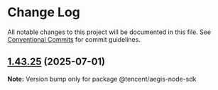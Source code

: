 # Change Log

All notable changes to this project will be documented in this file.
See [Conventional Commits](https://conventionalcommits.org) for commit guidelines.

## [1.43.25](https://git.woa.com/TAM/aegis-sdk/compare/v1.46.0...v1.43.25) (2025-07-01)

**Note:** Version bump only for package @tencent/aegis-node-sdk
